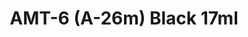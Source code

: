 ---
layout: product
title: "AMT-6 (A-26m) Black 17ml"
price: "320" 
desc: "Akrilna boja 17mL"
img_path: "/assets/img/AK2243.jpg"
brand: "AK "
available: false
special_offer: false
new: false
soon: false
cat: "020000"
subcat: "020200"
subsubcat: "020203"
sifra: "AK2243"
popular: false
---